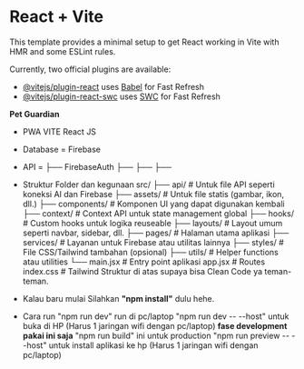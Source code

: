 # React + Vite

This template provides a minimal setup to get React working in Vite with HMR and some ESLint rules.

Currently, two official plugins are available:

- [@vitejs/plugin-react](https://github.com/vitejs/vite-plugin-react/blob/main/packages/plugin-react/README.md) uses [Babel](https://babeljs.io/) for Fast Refresh
- [@vitejs/plugin-react-swc](https://github.com/vitejs/vite-plugin-react-swc) uses [SWC](https://swc.rs/) for Fast Refresh

**Pet Guardian**
- PWA VITE React JS
- Database = Firebase
- API = ├── FirebaseAuth
        ├── 
        ├──
        ├──

- Struktur Folder dan kegunaan
  src/
  ├── api/                  # Untuk file API seperti koneksi AI dan Firebase
  ├── assets/               # Untuk file statis (gambar, ikon, dll.)
  ├── components/           # Komponen UI yang dapat digunakan kembali
  ├── context/              # Context API untuk state management global
  ├── hooks/                # Custom hooks untuk logika reuseable
  ├── layouts/              # Layout umum seperti navbar, sidebar, dll.
  ├── pages/                # Halaman utama aplikasi
  ├── services/             # Layanan untuk Firebase atau utilitas lainnya
  ├── styles/               # File CSS/Tailwind tambahan (opsional)
  ├── utils/                # Helper functions atau utilities
  └── main.jsx              # Entry point aplikasi
      app.jsx        	      # Routes
      index.css             # Tailwind
  Struktur di atas supaya bisa Clean Code ya teman-teman.

- Kalau baru mulai Silahkan **"npm install"** dulu hehe.

- Cara run "npm run dev" run di pc/laptop
         "npm run dev -- --host" untuk buka di HP (Harus 1 jaringan wifi dengan pc/laptop) **fase development pakai ini saja**
         "npm run build" ini untuk production
         "npm run preview -- --host" untuk install aplikasi ke hp (Harus 1 jaringan wifi dengan pc/laptop)
